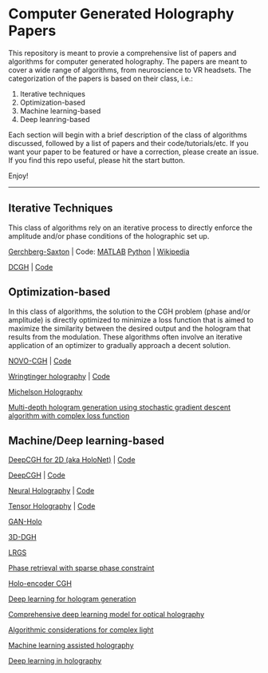 # Computer Generated Holography Papers
This repository is meant to provie a comprehensive list of papers and algorithms for computer generated holography. The papers are meant to cover a wide range of algorithms, from neuroscience to VR headsets. The categorization of the papers is based on their class, i.e.:
1. Iterative techniques
2. Optimization-based
3. Machine learning-based
4. Deep leanring-based

Each section will begin with a brief description of the class of algorithms discussed, followed by a list of papers and their code/tutorials/etc.
If you want your paper to be featured or have a correction, please create an issue. If you find this repo useful, please hit the start button.

Enjoy!

--------------------------------------
## Iterative Techniques
This class of algorithms rely on an iterative process to directly enforce the amplitude and/or phase conditions of the holographic set up.

[Gerchberg-Saxton](http://www.u.arizona.edu/~ppoon/GerchbergandSaxton1972.pdf) | 
Code: 
[MATLAB](https://www.mathworks.com/matlabcentral/fileexchange/65979-gerchberg-saxton-algorithm) 
[Python](https://github.com/UNC-optics/DeepCGH) | 
[Wikipedia](https://en.wikipedia.org/wiki/Gerchberg%E2%80%93Saxton_algorithm)


[DCGH](https://ieeexplore.ieee.org/document/9417658) | [Code](https://github.com/UNC-optics/DCGH)




## Optimization-based
In this class of algorithms, the solution to the CGH problem (phase and/or amplitude) is directly optimized to minimize a loss function that is aimed to maximize the similarity between the desired output and the hologram that results from the modulation. These algorithms often involve an iterative application of an optimizer to gradually approach a decent solution.

[NOVO-CGH](https://nicolaspegard.com/Publications/optica-NOVOCGH.pdf) | [Code](https://github.com/Waller-Lab/NOVOCGH)


[Wringtinger holography](https://www.cs.unc.edu/~cpk/wirtinger-holography.html) | [Code](https://github.com/dongheon-yoo/Wirtinger-holography)


[Michelson Holography](https://www.osapublishing.org/optica/fulltext.cfm?uri=optica-8-2-143&id=446984)


[Multi-depth hologram generation using stochastic gradient descent algorithm with complex loss function](https://www.osapublishing.org/oe/fulltext.cfm?uri=oe-29-10-15089&id=450644)



## Machine/Deep learning-based
[DeepCGH for 2D (aka HoloNet)](https://www.osapublishing.org/abstract.cfm?uri=brain-2020-BTu2C.2) | [Code](https://github.com/UNC-optics/DeepCGH)


[DeepCGH](https://www.osapublishing.org/oe/fulltext.cfm?uri=oe-28-18-26636&id=437573) | [Code](https://github.com/UNC-optics/DeepCGH)


[Neural Holography](https://www.computationalimaging.org/publications/neuralholography/) | [Code](https://github.com/computational-imaging/neural-holography)


[Tensor Holography](http://cgh.csail.mit.edu/) | [Code](https://github.com/liangs111/tensor_holography)


[GAN-Holo](https://www.hindawi.com/journals/complexity/2021/6662161/)


[3D-DGH](https://www.osapublishing.org/ao/fulltext.cfm?uri=ao-60-4-A323&id=446964)


[LRGS](https://openreview.net/pdf?id=3b76QBOlYW)


[Phase retrieval with sparse phase constraint](https://arxiv.org/abs/1804.01878)


[Holo-encoder CGH](https://www.osapublishing.org/ol/upcoming_pdf.cfm?id=425485)


[Deep learning for hologram generation](https://www.repository.cam.ac.uk/handle/1810/319379)


[Comprehensive deep learning model for optical holography](https://arxiv.org/abs/2105.13060)


[Algorithmic considerations for complex light](https://www.spiedigitallibrary.org/conference-proceedings-of-spie/11701/1170116/Algorithmic-considerations-for-complex-light/10.1117/12.2583505.full)


[Machine learning assisted holography](https://www.spiedigitallibrary.org/conference-proceedings-of-spie/11731/1173103/Machine-learning-assisted-holography/10.1117/12.2585836.full)

[Deep learning in holography](https://www.spiedigitallibrary.org/conference-proceedings-of-spie/11703/117030W/Deep-learning-in-holography/10.1117/12.2582645.full)

